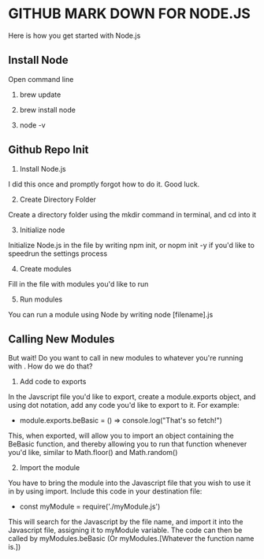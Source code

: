 # GITHUB MARK DOWN FOR NODE.JS

Here is how you get started with Node.js

## Install Node

Open command line

1. brew update

2. brew install node

3. node -v

## Github Repo Init

1. Install Node.js

I did this once and promptly forgot how to do it. Good luck.

2. Create Directory Folder

Create a directory folder using the mkdir command in terminal, and cd into it

3. Initialize node

Initialize Node.js in the file by writing npm init, or nopm init -y if you'd like to speedrun the settings process

4. Create modules

Fill in the file with modules you'd like to run

5. Run modules

You can run a module using Node by writing node [filename].js

## Calling New Modules

But wait! Do you want to call in new modules to whatever you're running with . How do we do that?

1. Add code to exports

In the Javscript file you'd like to export, create a module.exports object, and using
dot notation, add any code you'd like to export to it. For example:

* module.exports.beBasic = () => console.log("That's so fetch!")

This, when exported, will allow you to import an object containing the BeBasic function, and thereby allowing you to run that function whenever you'd like, similar to Math.floor() and Math.random()

2. Import the module

You have to bring the module into the Javascript file that you wish to use it in by using import. Include this code in your destination file:

* const myModule = require('./myModule.js')

This will search for the Javascript by the file name, and import it into the Javascript file, assigning it to myModule variable. The code can then be called by myModules.beBasic (Or myModules.[Whatever the function name is.])